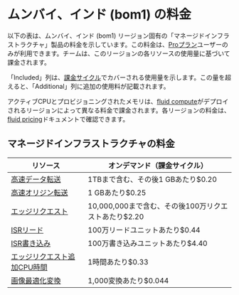 # ムンバイ、インド (bom1) の料金

以下の表は、ムンバイ、インド (bom1) リージョン固有の「マネージドインフラストラクチャ」製品の料金を示しています。この料金は、[Proプラン](/docs/plans/pro)ユーザーのみが利用できます。チームは、このリージョンの各リソースの使用量に基づいて課金されます。

「Included」列は、[課金サイクル](/docs/pricing/understanding-my-invoice#understanding-your-invoice)でカバーされる使用量を示します。この量を超えると、「Additional」列に追加の使用料が記載されます。

アクティブCPUとプロビジョニングされたメモリは、[fluid compute](/docs/fluid-compute)がデプロイされるリージョンによって異なる料金で課金されます。各リージョンの料金は、[fluid pricing](/docs/functions/usage-and-pricing)ドキュメントで確認できます。

## マネージドインフラストラクチャの料金

| リソース | オンデマンド（課金サイクル） |
|----------|------------------------------|
| [高速データ転送](/docs/pricing/regional-pricing) | 1TBまで含む、その後1 GBあたり$0.20 |
| [高速オリジン転送](/docs/pricing/regional-pricing) | 1 GBあたり$0.25 |
| [エッジリクエスト](/docs/pricing/regional-pricing) | 10,000,000まで含む、その後100万リクエストあたり$2.20 |
| [ISRリード](/docs/data-cache) | 100万リードユニットあたり$0.44 |
| [ISR書き込み](/docs/data-cache) | 100万書き込みユニットあたり$4.40 |
| [エッジリクエスト追加CPU時間](/docs/pricing/regional-pricing) | 1時間あたり$0.33 |
| [画像最適化変換](/docs/image-optimization) | 1,000変換あたり$0.044 |
